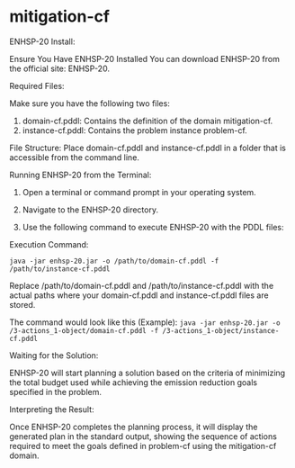 # mitigation-cf


ENHSP-20 Install:

Ensure You Have ENHSP-20 Installed
You can download ENHSP-20 from the official site: ENHSP-20.


Required Files:

Make sure you have the following two files:

1. domain-cf.pddl: Contains the definition of the domain mitigation-cf.
2. instance-cf.pddl: Contains the problem instance problem-cf.

File Structure:
Place domain-cf.pddl and instance-cf.pddl in a folder that is accessible from the command line.


Running ENHSP-20 from the Terminal:

1. Open a terminal or command prompt in your operating system.

2. Navigate to the ENHSP-20 directory.

3. Use the following command to execute ENHSP-20 with the PDDL files:

Execution Command:

 `java -jar enhsp-20.jar -o /path/to/domain-cf.pddl -f /path/to/instance-cf.pddl`

Replace /path/to/domain-cf.pddl and /path/to/instance-cf.pddl with the actual paths where your domain-cf.pddl and instance-cf.pddl files are stored.

The command would look like this (Example):
`java -jar enhsp-20.jar -o /3-actions_1-object/domain-cf.pddl -f /3-actions_1-object/instance-cf.pddl`

Waiting for the Solution:

ENHSP-20 will start planning a solution based on the criteria of minimizing the total budget used while achieving the emission reduction goals specified in the problem.

Interpreting the Result:

Once ENHSP-20 completes the planning process, it will display the generated plan in the standard output, showing the sequence of actions required to meet the goals defined in problem-cf using the mitigation-cf domain.
